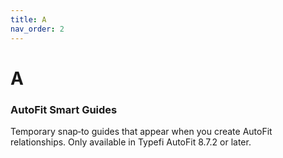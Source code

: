 ```yaml
---
title: A
nav_order: 2
---
```


# A

### AutoFit Smart Guides
Temporary snap‑to guides that appear when you create AutoFit relationships. Only available in Typefi AutoFit 8.7.2 or later.
